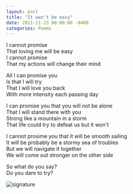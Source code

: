 ```yaml
---
layout: post
title: "It won't be easy"
date: 2021-11-23 00:00:00 -0400
categories: Poems
---
```


I cannot promise<br>
That loving me will be easy<br>
I cannot promise<br>
That my actions will change their mind<br>


All I can promise you<br>
Is that I will try<br>
That I will love you back<br>
With more intensity each passing day<br>


I can promise you that you will not be alone<br>
That I will stand there with you<br>
Strong like a mountain in a storm<br>
That life could try to defeat us but it won't <br>


I cannot prosime you that it will be smooth sailing<br>
It will be probably be a stormy sea of troubles<br>
But we will navigate it together<br>
We will come out stronger on the other side<br>


So what do you say?<br>
Do you dare to try? <br>

![signature](https://robertalberto.com/ttdlmr.png) 


